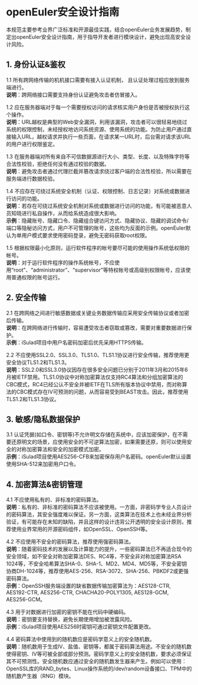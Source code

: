 # openEuler安全设计指南
本规范主要参考业界广泛标准和开源最佳实践，结合openEuler业务发展趋势，制定出openEuler安全设计指南，用于指导开发者进行模块设计，避免出现高安全设计风险。

## 1. 身份认证&鉴权
1.1 所有跨网络传输的机机接口需要有接入认证机制， 且认证处理过程应放到服务端进行。  
**说明**：跨网络接口需要支持身份认证避免攻击者仿冒接入。  

1.2 应在服务器端对于每一个需要授权访问的请求核实用户身份是否被授权执行这个操作。  
**说明**：URL越权是典型的Web安全漏洞，利用该漏洞，攻击者可以很轻易地绕过系统的权限控制，未经授权地访问系统资源、使用系统的功能。为防止用户通过直接输入URL，越权请求并执行一些页面，在请求某一URL时，后台需对请求该URL的用户进行权限鉴定。  

1.3 在服务器端对所有来自不可信数据源进行大小、类型、长度、以及特殊字符等合法性校验，拒绝任何没有通过校验的数据。  
**说明**：避免攻击者通过代理拦截并篡改请求绕过客户端的合法性校验，所以需要在服务端进行数据校验。  

1.4 不应存在可绕过系统安全机制（认证、权限控制、日志记录）对系统或数据进行访问的功能。  
**说明**：若存在可绕过系统安全机制对系统或数据进行访问的功能，有可能被恶意人员知晓进行私自操作，从而给系统造成很大影响。  
**示例**：隐藏账号、隐藏口令、隐藏组合键访问方式、隐藏协议、隐藏的调试命令/端口等隐秘访问方式，用户不可管理的账号，这些均为反面的示例。openEuler默认为单用户模式要求使用密码登录，避免无密码获取root权限。  

1.5 根据权限最小化原则，运行软件程序的帐号要尽可能的使用操作系统低权限的帐号。  
**说明**：对于运行软件程序的操作系统帐号，不应使用“root”、“administrator”、“supervisor”等特权帐号或高级别权限帐号，应该使用普通权限的账号运行。  

## 2. 安全传输
2.1 在跨网络之间进行敏感数据或关键业务数据传输应采用安全传输协议或者加密后传输。  
**说明**：在跨网络进行传输时，容易遭受攻击者窃取或篡改，需要对重要数据进行保护。  
**示例**：iSulad项目中用户名密码加密后优先采用HTTPS传输。  

2.2 不应使用SSL2.0、SSL3.0、TLS1.0、TLS1.1协议进行安全传输，推荐使用更安全协议TLS1.2和TLS1.3。  
**说明**：SSL2.0和SSL3.0协议因存在很多安全问题已分别于2011年3月和2015年6月被IETF禁用。TLS1.0协议中对称加密算法仅支持RC4算法和分组加密算法的CBC模式，RC4已经公认不安全并被IETF在TLS所有版本协议中禁用，而对称算法的CBC模式存在IV可预测的问题，从而容易受到BEAST攻击。因此，推荐使用TLS1.2和TLS1.3协议。  

## 3. 敏感/隐私数据保护
3.1 认证凭据(如口令、密钥等)不允许明文存储在系统中，应该加密保护，在不需要还原明文的场景，应使用安全的不可逆算法加密，如果需要还原，则可以使用安全的对称加密算法和安全的加密模式加密。  
**示例**：iSulad项目使用AES256-CFB来加密保存用户名密码。openEuler默认设置使用SHA-512来加密用户口令。  

## 4. 加密算法&密钥管理
4.1 不应使用私有的、非标准的密码算法。  
**说明**：私有的、非标准的密码算法不应该被使用。一方面，非密码学专业人员设计的密码算法，其安全强度难以保证。另一方面，这类算法在技术上也未经业界分析验证，有可能存在未知的缺陷，并且这样的设计违背公开透明的安全设计原则，推荐使用业界常用的开源密码组件，如OpenSSL、OpenSSH等。  

4.2 不应使用不安全的密码算法，推荐使用强密码算法。  
**说明**：随着密码技术的发展以及计算能力的提升，一些密码算法已不再适合现今的安全领域，如不安全对称加密算法DES、RC4等，不安全非对称加密算法RSA 1024等，不安全哈希算法SHA-0、SHA-1、MD2、MD4、MD5等，不安全密钥协商DH-1024等，推荐使用AES-256、RSA-3072、SHA-256、PBKDF2或更强密码算法。  
**示例**：OpenSSH服务端设置的缺省数据传输加密算法为：AES128-CTR, AES192-CTR, AES256-CTR, CHACHA20-POLY1305, AES128-GCM, AES256-GCM。  

4.3 用于对数据进行加密的密钥不能在代码中硬编码。  
**说明**：密钥要支持替换，避免长期使用增加被泄露风险。  
**示例**：iSulad项目使用AES256时密钥可通过密钥文件配置更改。  

4.4 密码算法中使用到的随机数应是密码学意义上的安全随机数。  
**说明**：随机数用于生成IV、盐值、密钥等，都属于密码算法用途。不安全的随机数使得密钥、IV等可被全部或部分预测。密码学意义上的安全随机数，要求必须保证其不可预测性。安全随机数应通过安全的随机数发生器来产生。例如可以使用：OpenSSL库的RAND_bytes、Linux操作系统的/dev/random设备接口、TPM中的随机数产生器（RNG）模块。  